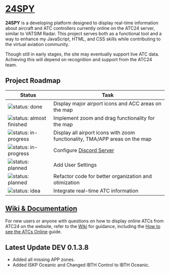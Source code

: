 # [24SPY](https://tiaguinho2009.github.io/24SPY/)

**24SPY** is a developing platform designed to display real-time information about aircraft and ATC controllers currently online on the ATC24 server, similar to VATSIM Radar. This project serves both as a functional tool and a way to enhance my JavaScript, HTML, and CSS skills while contributing to the virtual aviation community.

Though still in early stages, the site may eventually support live ATC data. Achieving this will depend on recognition and support from the ATC24 team.

## Project Roadmap

| Status                                         | Task                                         |
|------------------------------------------------|----------------------------------------------|
| ![status: done](https://img.shields.io/badge/status-done-brightgreen) | Display major airport icons and ACC areas on the map |
| ![status: almost finished](https://img.shields.io/badge/status-Almost%20finished-yellow) | Implement zoom and drag functionality for the map |
| ![status: in-progress](https://img.shields.io/badge/status-in--progress-orange) | Display all airport icons with zoom functionality, TMA/APP areas on the map |
| ![status: in-progress](https://img.shields.io/badge/status-in--progress-orange) | Configure [Discord Server](https://discord.gg/8cQAguPjkh) |
| ![status: planned](https://img.shields.io/badge/status-planned-blue) | Add User Settings |
| ![status: planned](https://img.shields.io/badge/status-planned-blue) | Refactor code for better organization and otimization |
| ![status: idea](https://img.shields.io/badge/status-idea-lightgrey) | Integrate real-time ATC information |

## [Wiki & Documentation](https://github.com/tiaguinho2009/24SPY/wiki)

For new users or anyone with questions on how to display online ATCs from ATC24 on the website, refer to the [Wiki](https://github.com/tiaguinho2009/24SPY/wiki) for guidance, including the [How to see the ATCs Online](https://github.com/tiaguinho2009/24SPY/wiki/How-to-see-the-ATCs-Online) guide.

## Latest Update DEV 0.1.3.8

- Added all missing APP zones.
- Added ISKP Oceanic and Changed IBTH Control to IBTH Oceanic.